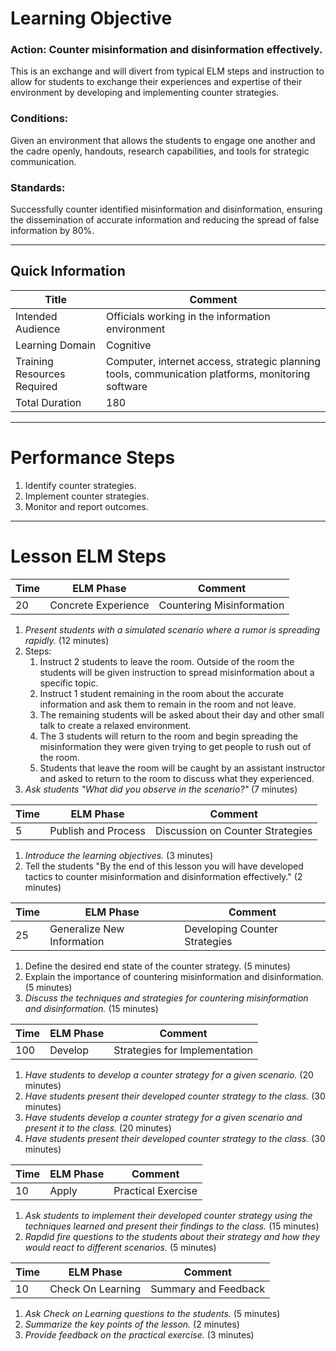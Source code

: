 # Learning Objective
### **Action:** Counter misinformation and disinformation effectively.
This is an exchange and will divert from typical ELM steps and instruction to allow for students to exchange their experiences and expertise of their environment by developing and implementing counter strategies.
### **Conditions:** 
Given an environment that allows the students to engage one another and the cadre openly, handouts, research capabilities, and tools for strategic communication.

### **Standards:** 
Successfully counter identified misinformation and disinformation, ensuring the dissemination of accurate information and reducing the spread of false information by 80%.

---

## Quick Information
| Title                       | Comment                                                                                           |
| --------------------------- | ------------------------------------------------------------------------------------------------- |
| Intended Audience           | Officials working in the information environment                                                  |
| Learning Domain             | Cognitive                                                                                         |
| Training Resources Required | Computer, internet access, strategic planning tools, communication platforms, monitoring software |
| Total Duration              | 180                                                                                               |

---
# Performance Steps

1. Identify counter strategies.
2. Implement counter strategies.
3. Monitor and report outcomes.

---
# Lesson ELM Steps

| Time | ELM Phase           | Comment                   |
| ---- | ------------------- | ------------------------- |
| 20   | Concrete Experience | Countering Misinformation |

1. _Present students with a simulated scenario where a rumor is spreading rapidly._ (12 minutes)
2. Steps: 
	1. Instruct 2 students to leave the room. Outside of the room the students will be given instruction to spread misinformation about a specific topic.
	2. Instruct 1 student remaining in the room about the accurate information and ask them to remain in the room and not leave.
	2. The remaining students will be asked about their day and other small talk to create a relaxed environment.
	3. The 3 students will return to the room and begin spreading the misinformation they were given trying to get people to rush out of the room.
	4. Students that leave the room will be caught by an assistant instructor and asked to return to the room to discuss what they experienced.
3. _Ask students "What did you observe in the scenario?"_ (7 minutes) 

| Time | ELM Phase           | Comment                          |
| ---- | ------------------- | -------------------------------- |
| 5    | Publish and Process | Discussion on Counter Strategies |


1. _Introduce the learning objectives._ (3 minutes)
2. Tell the students "By the end of this lesson you will have developed tactics to counter misinformation and disinformation effectively." (2 minutes)


| Time | ELM Phase                  | Comment                       |
| ---- | -------------------------- | ----------------------------- |
| 25   | Generalize New Information | Developing Counter Strategies |

1. Define the desired end state of the counter strategy. (5 minutes)
2. Explain the importance of countering misinformation and disinformation. (5 minutes)
3. _Discuss the techniques and strategies for countering misinformation and disinformation._ (15 minutes)

| Time | ELM Phase | Comment                       |
| ---- | --------- | ----------------------------- |
| 100  | Develop   | Strategies for Implementation |

1. _Have students to develop a counter strategy for a given scenario._ (20 minutes)
2. _Have students present their developed counter strategy to the class._ (30 minutes)
3. _Have students develop a counter strategy for a given scenario and present it to the class._ (20 minutes)
4. _Have students present their developed counter strategy to the class._ (30 minutes)

| Time | ELM Phase | Comment            |
| ---- | --------- | ------------------ |
| 10   | Apply     | Practical Exercise |

1. _Ask students to implement their developed counter strategy using the techniques learned and present their findings to the class._ (15 minutes)
2. _Rapdid fire questions to the students about their strategy and how they would react to different scenarios._ (5 minutes)

| Time | ELM Phase         | Comment              |
| ---- | ----------------- | -------------------- |
| 10   | Check On Learning | Summary and Feedback |

1. _Ask Check on Learning questions to the students._ (5 minutes)
2. _Summarize the key points of the lesson._ (2 minutes)
3. _Provide feedback on the practical exercise._ (3 minutes)
